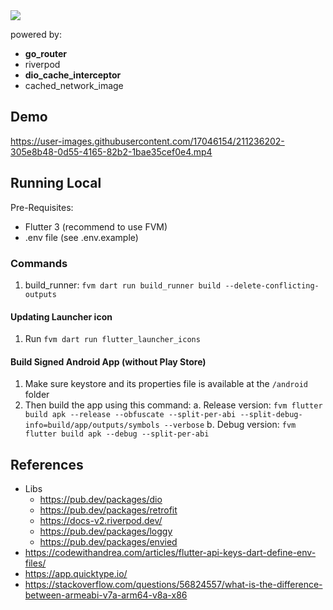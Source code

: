 <img src="https://og.sznm.dev/api/generate?heading=muvees_flutter&text=TMDB%20flutter%20app&template=color&center=true&height=320" />

powered by:

- **go_router**
- riverpod
- **dio_cache_interceptor**
- cached_network_image

## Demo

https://user-images.githubusercontent.com/17046154/211236202-305e8b48-0d55-4165-82b2-1bae35cef0e4.mp4

## Running Local

Pre-Requisites:
- Flutter 3 (recommend to use FVM)
- .env file (see .env.example)

### Commands

1. build_runner: `fvm dart run build_runner build --delete-conflicting-outputs`

#### Updating Launcher icon

1. Run `fvm dart run flutter_launcher_icons`

#### Build Signed Android App (without Play Store)

1. Make sure keystore and its properties file is available at the `/android` folder
2. Then build the app using this command:
   a. Release version: `fvm flutter build apk --release --obfuscate --split-per-abi --split-debug-info=build/app/outputs/symbols --verbose`
   b. Debug version: `fvm flutter build apk --debug --split-per-abi`

## References

- Libs
  - https://pub.dev/packages/dio
  - https://pub.dev/packages/retrofit
  - https://docs-v2.riverpod.dev/
  - https://pub.dev/packages/loggy
  - https://pub.dev/packages/envied
- https://codewithandrea.com/articles/flutter-api-keys-dart-define-env-files/
- https://app.quicktype.io/
- https://stackoverflow.com/questions/56824557/what-is-the-difference-between-armeabi-v7a-arm64-v8a-x86
